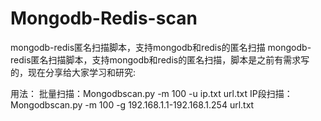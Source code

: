 # Mongodb-Redis-scan
mongodb-redis匿名扫描脚本，支持mongodb和redis的匿名扫描
mongodb-redis匿名扫描脚本，支持mongodb和redis的匿名扫描，脚本是之前有需求写的，现在分享给大家学习和研究: 

用法：
批量扫描：Mongodbscan.py -m 100 -u ip.txt url.txt
IP段扫描：Mongodbscan.py -m 100 -g 192.168.1.1-192.168.1.254 url.txt
